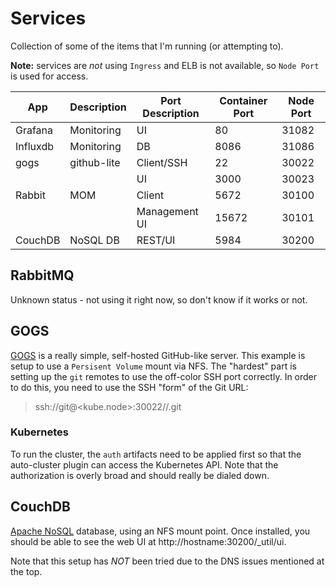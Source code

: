 # Services
Collection of some of the items that I'm running (or attempting to).

**Note:** services are _not_ using `Ingress` and ELB is not available, so `Node Port` is used for access.

| App        | Description | Port Description | Container Port | Node Port 
|------------|-------------|------------------|----------------|-----------
| Grafana    | Monitoring  | UI               |    80          | 31082 
| Influxdb   | Monitoring  | DB               |  8086          | 31086 
| gogs       | github-lite | Client/SSH       |    22          | 30022 
|            |             | UI               |  3000          | 30023 
| Rabbit     | MOM         | Client           |  5672          | 30100 
|            |             | Management UI    | 15672          | 30101 
| CouchDB    | NoSQL DB    | REST/UI          |  5984          | 30200 

## RabbitMQ
Unknown status - not using it right now, so don't know if it works or not.

## GOGS
[GOGS](https://github.com/gogits/gogs) is a really simple, self-hosted GitHub-like server. This example is setup to
use a `Persisent Volume` mount via NFS. The "hardest" part is setting up the `git` remotes to use the off-color SSH
port correctly. In order to do this, you need to use the SSH "form" of the Git URL:

> ssh://git@<kube.node>:30022/<org>/<project>.git


### Kubernetes
To run the cluster, the `auth` artifacts need to be applied first so that the auto-cluster plugin can access the
Kubernetes API. Note that the authorization is overly broad and should really be dialed down.

## CouchDB
[Apache NoSQL](http://couchdb.apache.org/) database, using an NFS mount point. Once installed, you should be able to 
see the web UI at http://hostname:30200/_util/ui.

Note that this setup has *NOT* been tried due to the DNS issues mentioned at the top.
